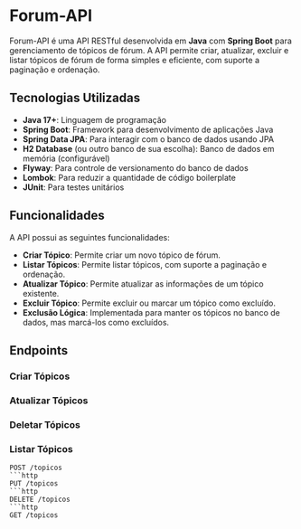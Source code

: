 # Forum-API

Forum-API é uma API RESTful desenvolvida em **Java** com **Spring Boot** para gerenciamento de tópicos de fórum. A API permite criar, atualizar, excluir e listar tópicos de fórum de forma simples e eficiente, com suporte a paginação e ordenação.

## Tecnologias Utilizadas

- **Java 17+**: Linguagem de programação
- **Spring Boot**: Framework para desenvolvimento de aplicações Java
- **Spring Data JPA**: Para interagir com o banco de dados usando JPA
- **H2 Database** (ou outro banco de sua escolha): Banco de dados em memória (configurável)
- **Flyway**: Para controle de versionamento do banco de dados
- **Lombok**: Para reduzir a quantidade de código boilerplate
- **JUnit**: Para testes unitários

## Funcionalidades

A API possui as seguintes funcionalidades:

- **Criar Tópico**: Permite criar um novo tópico de fórum.
- **Listar Tópicos**: Permite listar tópicos, com suporte a paginação e ordenação.
- **Atualizar Tópico**: Permite atualizar as informações de um tópico existente.
- **Excluir Tópico**: Permite excluir ou marcar um tópico como excluído.
- **Exclusão Lógica**: Implementada para manter os tópicos no banco de dados, mas marcá-los como excluídos.

## Endpoints

### Criar Tópicos
### Atualizar Tópicos
### Deletar Tópicos
### Listar Tópicos
```http
POST /topicos
```http
PUT /topicos
```http
DELETE /topicos
```http
GET /topicos
